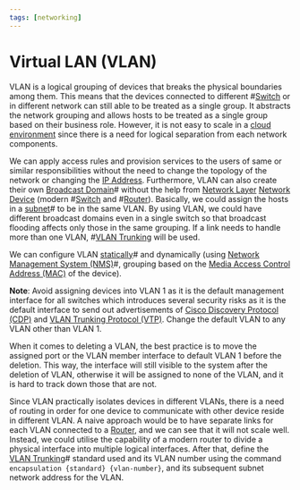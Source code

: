 ```yaml
---
tags: [networking]
---
```


# Virtual LAN (VLAN)

VLAN is a logical grouping of devices that breaks the physical boundaries among
them. This means that the devices connected to different #[Switch](202207051907.md)
or in different network can still able to be treated as a single group. It
abstracts the network grouping and allows hosts to be treated as a single group
based on their business role. However, it is not easy to scale in a [cloud environment](202210012158.md)
since there is a need for logical separation from each network components.

We can apply access rules and provision services to the users of same or similar
responsibilities without the need to change the topology of the network or
changing the [IP Address](202206281021.md). Furthermore, VLAN can also create
their own [Broadcast Domain](202207061732.md)# without the help from
[Network Layer](202206131702.md) [Network Device](202207051821.md) (modern
#[Switch](202207051907.md) and #[Router](202207061800.md)). Basically, we
could assign the hosts in a [subnet](202206280939.md)# to be in the same VLAN.
By using VLAN, we could have different broadcast domains even in a single switch
so that broadcast flooding affects only those in the same grouping. If a link
needs to handle more than one VLAN, #[VLAN Trunking](202212251342.md) will be
used.

We can configure VLAN [statically](202212070911.md)# and dynamically (using
[Network Management System (NMS)](202212211503.md)#, grouping based on the
[Media Access Control Address (MAC)](202206151451.md) of the device).

**Note**: Avoid assigning devices into VLAN 1 as it is the default management
interface for all switches which introduces several security risks as it is the
default interface to send out advertisements of [Cisco Discovery Protocol (CDP)](202211051036.md)
and [VLAN Trunking Protocol (VTP)](202212182201.md). Change the default VLAN to
any VLAN other than VLAN 1.

When it comes to deleting a VLAN, the best practice is to move the assigned port
or the VLAN member interface to default VLAN 1 before the deletion. This way,
the interface will still visible to the system after the deletion of VLAN,
otherwise it will be assigned to none of the VLAN, and it is hard to track down
those that are not.

Since VLAN practically isolates devices in different VLANs, there is a need of
routing in order for one device to communicate with other device reside in
different VLAN. A naive approach would be to have separate links for each VLAN
connected to a [Router](202207061800.md), and we can see that it will not scale
well. Instead, we could utilise the capability of a modern router to divide a
physical interface into multiple logical interfaces. After that, define the
[VLAN Trunking](202212251342.md)# standard used and its VLAN number using the
command `encapsulation {standard} {vlan-number}`, and its subsequent subnet
network address for the VLAN.
